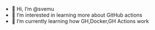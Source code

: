 - 👋 Hi, I’m @svemu
- 👀 I’m interested in learning more about GitHub actions
- 🌱 I’m currently learning how GH,Docker,GH Actions work

<!---
svemu/svemu is a ✨ special ✨ repository because its `README.md` (this file) appears on your GitHub profile.
You can click the Preview link to take a look at your changes.
--->
